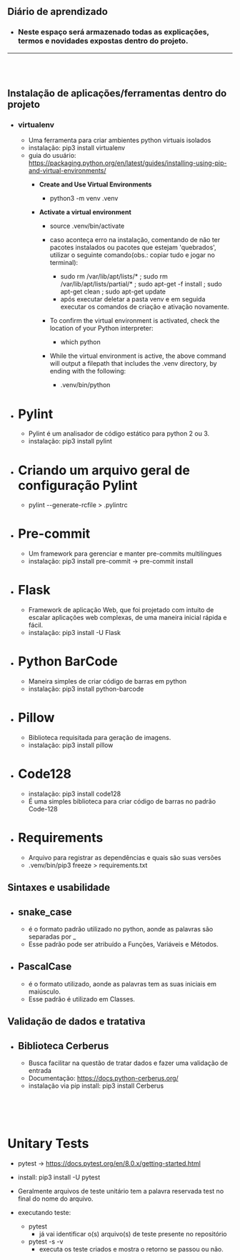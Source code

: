 ## Diário de aprendizado

- ### Neste espaço será armazenado todas as explicações, termos e novidades expostas dentro do projeto.

___________________________________________________________________________________________________ 

<br />
<br />

## Instalação de aplicações/ferramentas dentro do projeto
- ### virtualenv
    - Uma ferramenta para criar ambientes python virtuais isolados
    - instalação: pip3 install virtualenv
    - guia do usuário: https://packaging.python.org/en/latest/guides/installing-using-pip-and-virtual-environments/
        - **Create and Use Virtual Environments**
            - python3 -m venv .venv

        - **Activate a virtual environment**
            - source .venv/bin/activate
            - caso aconteça erro na instalação, comentando de não ter pacotes instalados ou pacotes que estejam 'quebrados', utilizar o seguinte comando(obs.: copiar tudo e jogar no terminal):
                - sudo rm /var/lib/apt/lists/* ; sudo rm /var/lib/apt/lists/partial/* ; sudo apt-get -f install ; sudo apt-get clean ; sudo apt-get update
                - após executar deletar a pasta venv e em seguida executar os comandos de criação e ativação novamente.

            - To confirm the virtual environment is activated, check the location of your Python interpreter:
                - which python

            - While the virtual environment is active, the above command will output a filepath that includes the .venv directory, by ending with the following:
                - .venv/bin/python

- # Pylint
    - Pylint é um analisador de código estático para python 2 ou 3.
    - instalação: pip3 install pylint

- # Criando um arquivo geral de configuração Pylint
    - pylint --generate-rcfile > .pylintrc

- # Pre-commit
    - Um framework para gerenciar e manter pre-commits multilíngues
    - instalação: pip3 install pre-commit -> pre-commit install

- # Flask
    - Framework de aplicação Web, que foi projetado com intuito de escalar aplicações web complexas, de uma maneira inicial rápida e fácil.
    - instalação: pip3 install -U Flask

- # Python BarCode
    - Maneira simples de criar código de barras em python
    - instalação: pip3 install python-barcode

- # Pillow
    - Biblioteca requisitada para geração de imagens.
    - instalação: pip3 install pillow

- # Code128
    - instalação: pip3 install code128
    - É uma simples biblioteca para criar código de barras no padrão Code-128

- # Requirements
    - Arquivo para registrar as dependências e quais são suas versões
    - .venv/bin/pip3 freeze > requirements.txt    

## Sintaxes e usabilidade
- ## snake_case
    - é o formato padrão utilizado no python, aonde as palavras são separadas por _
    - Esse padrão pode ser atribuído a Funções, Variáveis e Métodos.

- ## PascalCase
    - é o formato utilizado, aonde as palavras tem as suas iniciais em maiúsculo.
    - Esse padrão é utilizado em Classes.


## Validação de dados e tratativa
- ## Biblioteca Cerberus
    - Busca facilitar na questão de tratar dados e fazer uma validação de entrada
    - Documentação: https://docs.python-cerberus.org/
    - instalação via pip install: pip3 install Cerberus

<br />
<br />
<br />

# Unitary Tests
- pytest -> https://docs.pytest.org/en/8.0.x/getting-started.html
- install: pip3 install -U pytest

- Geralmente arquivos de teste unitário tem a palavra reservada test no final do nome do arquivo.
- executando teste:
    - pytest
        - já vai identificar o(s) arquivo(s) de teste presente no repositório
    - pytest -s -v 
        - executa os teste criados e mostra o retorno se passou ou não.
